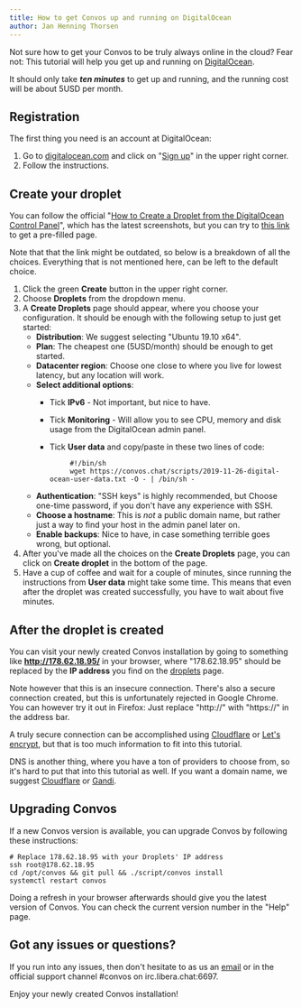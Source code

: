 ```yaml
---
title: How to get Convos up and running on DigitalOcean
author: Jan Henning Thorsen
---
```


Not sure how to get your Convos to be truly always online in the cloud? Fear
not: This tutorial will help you get up and running on
[DigitalOcean](https://www.digitalocean.com/).

It should only take ***ten minutes*** to get up and running, and the running
cost will be about 5USD per month.

<!--more-->

## Registration

The first thing you need is an account at DigitalOcean:

1. Go to [digitalocean.com](https://www.digitalocean.com/) and click on
   "[Sign up](https://cloud.digitalocean.com/registrations/new)" in the upper
   right corner.
2. Follow the instructions.

## Create your droplet

You can follow the official
"[How to Create a Droplet from the DigitalOcean Control Panel](https://www.digitalocean.com/docs/droplets/how-to/create/)",
which has the latest screenshots, but you can try to
[this link](https://cloud.digitalocean.com/droplets/new?region=sfo2&size=s-1vcpu-1gb&distro=ubuntu&distroImage=ubuntu-19-10-x64&options=ipv6,install_agent)
to get a pre-filled page.

Note that that the link might be outdated, so below is a breakdown of all the
choices. Everything that is not mentioned here, can be left to the default
choice.

1. Click the green **Create** button in the upper right corner.
2. Choose **Droplets** from the dropdown menu.
3. A **Create Droplets** page should appear, where you choose your configuration.
   It should be enough with the following setup to just get started:
   * **Distribution**: We suggest selecting "Ubuntu 19.10 x64".
   * **Plan**: The cheapest one (5USD/month) should be enough to get started.
   * **Datacenter region**: Choose one close to where you live for lowest latency,
     but any location will work.
   * **Select additional options**:
     * Tick **IPv6** - Not important, but nice to have.
     * Tick **Monitoring** - Will allow you to see CPU, memory and disk usage from
       the DigitalOcean admin panel.
     * Tick **User data** and copy/paste in these two lines of code:

                #!/bin/sh
                wget https://convos.chat/scripts/2019-11-26-digital-ocean-user-data.txt -O - | /bin/sh -

   * **Authentication**: "SSH keys" is highly recommended, but Choose one-time
     password, if you don't have any experience with SSH.
   * **Choose a hostname**: This is *not* a public domain name, but rather just a
     way to find your host in the admin panel later on.
   * **Enable backups**: Nice to have, in case something terrible goes wrong, but
     optional.
4. After you've made all the choices on the **Create Droplets** page, you can
   click on **Create droplet** in the bottom of the page.
5. Have a cup of coffee and wait for a couple of minutes, since running the
   instructions from **User data** might take some time. This means that even
   after the droplet was created successfully, you have to wait about five minutes.

## After the droplet is created

You can visit your newly created Convos installation by going to something like
**http://178.62.18.95/** in your browser, where "178.62.18.95" should be
replaced by the **IP address** you find on the
[droplets](https://cloud.digitalocean.com/droplets) page.

Note however that this is an insecure connection. There's also a secure
connection created, but this is unfortunately rejected in Google Chrome. You
can however try it out in Firefox: Just replace "http://" with "https://" in
the address bar.

A truly secure connection can be accomplished using
[Cloudflare](https://www.cloudflare.com/) or
[Let's encrypt](https://letsencrypt.org/), but that is too much information
to fit into this tutorial.

DNS is another thing, where you have a ton of providers to choose from, so
it's hard to put that into this tutorial as well. If you want a domain name,
we suggest [Cloudflare](https://www.cloudflare.com/) or
[Gandi](https://www.gandi.net/).

## Upgrading Convos

If a new Convos version is available, you can upgrade Convos by following these
instructions:

    # Replace 178.62.18.95 with your Droplets' IP address
    ssh root@178.62.18.95
    cd /opt/convos && git pull && ./script/convos install
    systemctl restart convos

Doing a refresh in your browser afterwards should give you the latest version
of Convos. You can check the current version number in the "Help" page.

## Got any issues or questions?

If you run into any issues, then don't hesitate to as us an
[email](mailto:contact@convos.chat) or in the official support
channel #convos on irc.libera.chat:6697.

Enjoy your newly created Convos installation!
